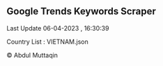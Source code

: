 

## Google Trends Keywords Scraper 
 
Last Update 06-04-2023 , 16:30:39

Country List :
VIETNAM.json



© Abdul Muttaqin 
